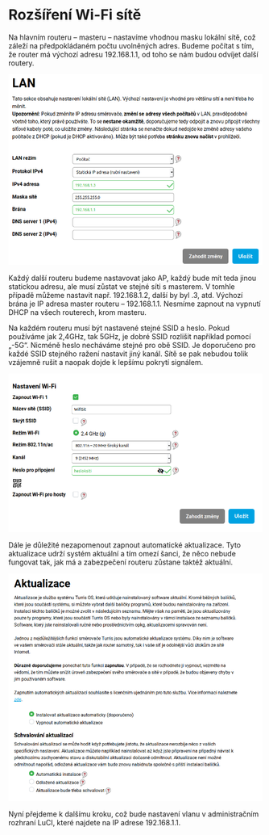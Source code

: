 # Rozšíření Wi-Fi sítě

Na hlavním routeru – masteru – nastavíme vhodnou masku lokální sítě, což záleží na předpokládaném počtu uvolněných adres. Budeme počítat s tím, že router má výchozí adresu 192.168.1.1, od toho se nám budou odvíjet další routery.

![Nastavení lokální sítě](lan.png)


Každý další routeru budeme nastavovat jako AP, každý bude mít teda jinou statickou adresu, ale musí zůstat ve stejné síti s masterem. V tomhle případě můžeme nastavit např. 192.168.1.2, další by byl .3, atd. Výchozí brána je IP adresa master routeru – 192.168.1.1. Nesmíme zapnout na vypnutí DHCP na všech routerech, krom masteru.


Na každém routeru musí být nastavené stejné SSID a heslo. Pokud používáme jak 2,4GHz, tak 5GHz, je dobré SSID rozlišit například pomocí „-5G“. Nicméně heslo necháváme stejné pro obě SSID.
Je doporučeno pro každé SSID stejného ražení nastavit jiný kanál. Sítě se pak nebudou tolik vzájemně rušit a naopak dojde k lepšímu pokrytí signálem.

![Nastavení Wi-Fi sítě](wifi.png)


Dále je důležité nezapomenout zapnout automatické aktualizace. Tyto aktualizace udrží systém aktuální a tím omezí šanci, že něco nebude fungovat tak, jak má a zabezpečení routeru zůstane taktéž aktuální.

![Automatické aktualizace - povoleno](updates.png)

Nyní přejdeme k dalšímu kroku, což bude nastavení vlanu v administračním rozhraní LuCI, které najdete na IP adrese 192.168.1.1.
